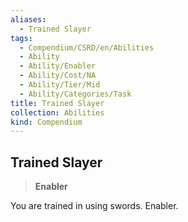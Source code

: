 ```yaml
---
aliases:
  - Trained Slayer
tags:
  - Compendium/CSRD/en/Abilities
  - Ability
  - Ability/Enabler
  - Ability/Cost/NA
  - Ability/Tier/Mid
  - Ability/Categories/Task
title: Trained Slayer
collection: Abilities
kind: Compendium
---
```

## Trained Slayer  
>**Enabler**
  
You are trained in using swords. Enabler.